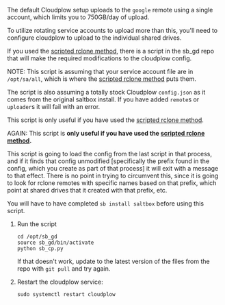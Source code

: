 The default Cloudplow setup uploads to the `google` remote using a single account, which limits you to 750GB/day of upload.

To utilize rotating service accounts to upload more than this, you'll need to configure cloudplow to upload to the individual shared drives.

If you used the [scripted rclone method](rclone-manual), there is a script in the sb_gd repo that will make the required modifications to the cloudplow config.

NOTE: This script is assuming that your service account file are in `/opt/sa/all`, which is where the [scripted rclone method](rclone-manual) puts them.

The script is also assuming a totally stock Cloudplow `config.json` as it comes from the original saltbox install.  If you have added `remote`s or `uploader`s it will fail with an error.

This script is only useful if you have used the [scripted rclone method](rclone-manual).

AGAIN: This script is **only useful if you have used the [scripted rclone method](rclone-manual).**

This script is going to load the config from the last script in that process, and if it finds that config unmodified [specifically the prefix found in the config, which you create as part of that process] it will exit with a message to that effect.  There is no point in trying to circumvent this, since it is going to look for rclone remotes with specific names based on that prefix, which point at shared drives that it created with that prefix, etc.

You will have to have completed `sb install saltbox` before using this script.

1. Run the script

    ```
    cd /opt/sb_gd
    source sb_gd/bin/activate
    python sb_cp.py
    ```

    If that doesn't work, update to the latest version of the files from the repo with `git pull` and try again.

2. Restart the cloudplow service:

    ```
    sudo systemctl restart cloudplow
    ```
